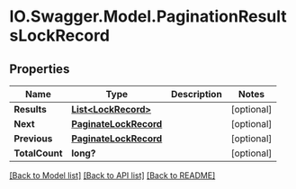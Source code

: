 # IO.Swagger.Model.PaginationResultsLockRecord
## Properties

Name | Type | Description | Notes
------------ | ------------- | ------------- | -------------
**Results** | [**List&lt;LockRecord&gt;**](LockRecord.md) |  | [optional] 
**Next** | [**PaginateLockRecord**](PaginateLockRecord.md) |  | [optional] 
**Previous** | [**PaginateLockRecord**](PaginateLockRecord.md) |  | [optional] 
**TotalCount** | **long?** |  | [optional] 

[[Back to Model list]](../README.md#documentation-for-models) [[Back to API list]](../README.md#documentation-for-api-endpoints) [[Back to README]](../README.md)

